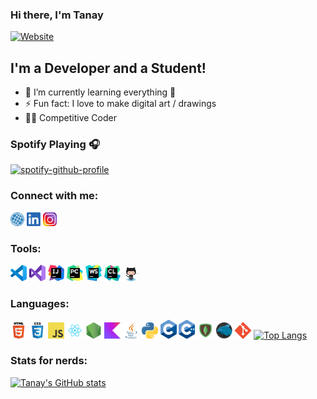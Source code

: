 ### Hi there, I'm Tanay

[![Website](https://img.shields.io/website?label=codebea&style=for-the-badge&url=https%3A%2F%2Fcodebea.blogspot.com)](https://codebea.blogspot.com)

## I'm a Developer and a Student!

- 🌱 I’m currently learning everything 🤣
- ⚡ Fun fact: I love to make digital art / drawings
- 👨‍💻 Competitive Coder

### Spotify Playing 🎧

[![spotify-github-profile](https://spotify-github-profile.vercel.app/api/view?uid=tanaykap&cover_image=true&theme=novatorem)](https://spotify-github-profile.vercel.app/api/view?uid=tanaykap&redirect=true)

### Connect with me:

[<img alt="codegea" width="22px" src="./Assets/Techlogo/104-1049388_world-wide-web-logo-vector-transparent-background-website.png" />][website]
[<img alt="Tanay Kapoor | LinkedIn" width="22px" src="./Assets/Techlogo/Linkedin-logo-icon-png.png" />][linkedin]
[<img alt="its.tkaay | Instagram" width="22px" src="./Assets/Techlogo/instagram-logo-svg-vector-for-print.svg" />][instagram]
<br />

### Tools:
[<img  alt="Visual Studio Code" width="26px" src="https://raw.githubusercontent.com/github/explore/80688e429a7d4ef2fca1e82350fe8e3517d3494d/topics/visual-studio-code/visual-studio-code.png" />][vs]
[<img  alt="Visual Studio" width="26px" src="./Assets/Techlogo/Brand_Visual_Studio_Win_2019.png" />][vs]
[<img  alt="Intelli-j" width="26px" src="./Assets/Techlogo/icon-intellij-idea.png" />][ij]
[<img  alt="Py-charm" width="26px" src="./Assets/Techlogo/icon-pycharm.png" />][ij]
[<img  alt="web-strom" width="26px" src="./Assets/Techlogo/icon-webstorm.png" />][ij]
[<img  alt="c-lion" width="26px" src="./Assets/Techlogo/icon_CLion.png" />][ij]
[<img alt="Github" width="26px" src="./Assets/Techlogo/pngkit_cat-png-transparent_583631.png" />][repos]

### Languages: 
[<img alt="HTML5" width="26px" src="https://raw.githubusercontent.com/github/explore/80688e429a7d4ef2fca1e82350fe8e3517d3494d/topics/html/html.png" />][html]
[<img  alt="CSS3" width="26px" src="https://raw.githubusercontent.com/github/explore/80688e429a7d4ef2fca1e82350fe8e3517d3494d/topics/css/css.png" />][html]
[<img alt="JavaScript" width="26px" src="https://raw.githubusercontent.com/github/explore/80688e429a7d4ef2fca1e82350fe8e3517d3494d/topics/javascript/javascript.png" />][html]
[<img alt="React" width="26px" src="https://raw.githubusercontent.com/github/explore/80688e429a7d4ef2fca1e82350fe8e3517d3494d/topics/react/react.png" />][repos]
[<img alt="Node.js" width="26px" src="https://raw.githubusercontent.com/github/explore/80688e429a7d4ef2fca1e82350fe8e3517d3494d/topics/nodejs/nodejs.png" />][repos]
[<img alt="Kotlin" width="26px" src="./Assets/Techlogo/Kotlin Full Color Logo Mark RGB.png" />][repos]
[<img alt="Java" width="26px" src="./Assets/Techlogo/java.png" />][repos]
[<img alt="Python" width="26px" src="./Assets/Techlogo/2048px-Python-logo-notext.svg.png" />][repos]
[<img alt="C" width="26px" src="./Assets/Techlogo/C_Logo.png" />][repos]
[<img alt="CPP" width="26px" src="./Assets/Techlogo/306px-ISO_C++_Logo.svg.png" />][repos]
[<img alt="MongoDB" width="26px" src="./Assets/Techlogo/mongodb.png" />][repos]
[<img alt="MySQL" width="26px" src="./Assets/Techlogo/pngkit_mysql-logo-png_3362833.png" />][repos]
[<img alt="Github" width="26px" src="./Assets/Techlogo/Git-Icon-1788C.png" />][repos]
[![Top Langs](https://github-readme-stats.vercel.app/api/top-langs/?username=TanayKapoor)](https://github.com/anuraghazra/github-readme-stats)

### Stats for nerds:
[![Tanay's GitHub stats](https://github-readme-stats.vercel.app/api?username=TanayKapoor)](https://github.com/anuraghazra/github-readme-stats)

[website]: https://codebea.blogspot.com
[linkedin]: https://www.linkedin.com/in/tanaykapoor/
[instagram]: https://www.instagram.com/its.tkaay/
[ij]: https://www.jetbrains.com/
[vs]: https://code.visualstudio.com/insiders/
[html]: https://github.com/TanayKapoor/HTMLS
[react]: https://github.com/TanayKapoor/React-Covid-Tracker
[repos]: https://github.com/TanayKapoor?tab=repositories
